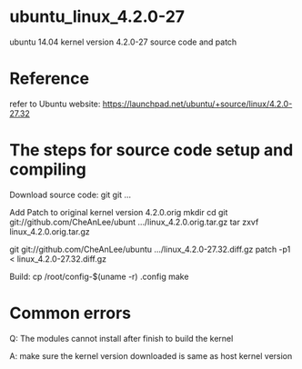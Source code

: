# ubuntu_linux_4.2.0-27
ubuntu 14.04 kernel version 4.2.0-27 source code and patch

# Reference
refer to Ubuntu website: https://launchpad.net/ubuntu/+source/linux/4.2.0-27.32

# The steps for source code setup and compiling
Download source code:
  git git ...
  
Add Patch to original kernel version 4.2.0.orig
  mkdir <kernel directory>
  cd <kernel directory>
  git git://github.com/CheAnLee/ubunt .../linux_4.2.0.orig.tar.gz
  tar zxvf linux_4.2.0.orig.tar.gz
  
  git git://github.com/CheAnLee/ubuntu .../linux_4.2.0-27.32.diff.gz
  patch -p1 < linux_4.2.0-27.32.diff.gz
  
Build:
  cp /root/config-$(uname -r) .config
  make
  
# Common errors
Q: The modules cannot install after finish to build the kernel

A: make sure the kernel version downloaded is same as host kernel version
